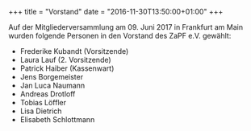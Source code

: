 +++
title = "Vorstand"
date = "2016-11-30T13:50:00+01:00"
+++


Auf der Mitgliederversammlung am 09. Juni 2017 in Frankfurt am Main wurden folgende Personen in den Vorstand des ZaPF e.V. gewählt:

* Frederike Kubandt (Vorsitzende)
* Laura Lauf (2. Vorsitzende)
* Patrick Haiber (Kassenwart)
* Jens Borgemeister
* Jan Luca Naumann
* Andreas Drotloff
* Tobias Löffler
* Lisa Dietrich
* Elisabeth Schlottmann

